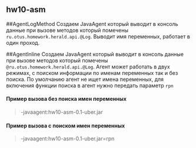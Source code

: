 ## hw10-asm

##AgentLogMethod
Создаем JavaAgent который выводит в консоль данные при вызове методов который помечены `ru.otus.homework.herald.api.@Log`.
Выводит имя переменных, работает в один проход.

##AgentInline
Создаем JavaAgent который выводит в консоль данные при вызове методов который помечены `@ru.otus.homework.herald.api.@Log`.
Агент может работать в двух режимах, с поиском информации по именам переменных так и без поиска.
По умолчанию агент не ищет имена переменных, для включения функции поиска в агент нужно передать параметр `rpn`
#### Пример вызова без поиска имен переменных
> -javaagent:hw10-asm-0.1-uber.jar
#### Пример вызова c поиском имен переменных
> -javaagent:hw10-asm-0.1-uber.jar=rpn